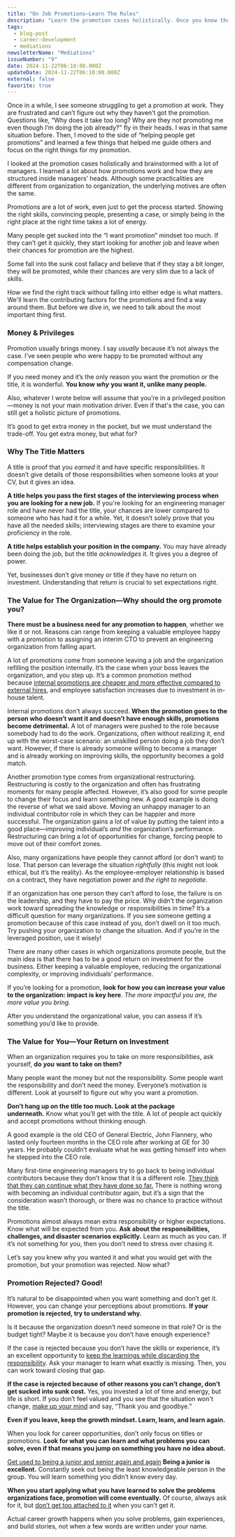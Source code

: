 ```yaml
---
title: "On Job Promotions—Learn The Rules"
description: "Learn the promotion cases holistically. Once you know the rules of the game, you know how to play and win."
tags:
  - blog-post
  - career-development
  - mediations
newsletterName: "Mediations"
issueNumber: "9"
date: 2024-11-22T06:10:00.000Z
updateDate: 2024-11-22T06:10:00.000Z
external: false
favorite: true
---
```


Once in a while, I see someone struggling to get a promotion at work. They are frustrated and can’t figure out why they haven’t got the promotion. Questions like, “Why does it take too long? Why are they not promoting me even though I’m doing the job already?” fly in their heads. I was in that same situation before. Then, I moved to the side of “helping people get promotions” and learned a few things that helped me guide others and focus on the right things for my promotion.

I looked at the promotion cases holistically and brainstormed with a lot of managers. I learned a lot about how promotions work and how they are structured inside managers’ heads. Although some practicalities are different from organization to organization, the underlying motives are often the same.

Promotions are a lot of work, even just to get the process started. Showing the right skills, convincing people, presenting a case, or simply being in the right place at the right time takes a lot of energy.

Many people get sucked into the “I want promotion” mindset too much. If they can’t get it quickly, they start looking for another job and leave when their chances for promotion are the highest.

Some fall into the sunk cost fallacy and believe that if they stay a bit longer, they will be promoted, while their chances are very slim due to a lack of skills.

How we find the right track without falling into either edge is what matters. We'll learn the contributing factors for the promotions and find a way around them. But before we dive in, we need to talk about the most important thing first.

### Money & Privileges

Promotion usually brings money. I say _usually_ because it’s not always the case. I’ve seen people who were happy to be promoted without any compensation change.

If you need money and it’s the only reason you want the promotion or the title, it is wonderful. **You know** **_why_** **you want it, unlike many people.**

Also, whatever I wrote below will assume that you’re in a privileged position—money is not your main motivation driver. Even if that's the case, you can still get a holistic picture of promotions.

It’s good to get extra money in the pocket, but we must understand the trade-off. You get extra money, but what for?

### Why The Title Matters

A title is proof that you _earned_ it and have specific responsibilities. It doesn’t give details of those responsibilities when someone looks at your CV, but it gives an idea.

**A title helps you pass the first stages of the interviewing process when you are looking for a new job.** If you're looking for an engineering manager role and have never had the title, your chances are lower compared to someone who has had it for a while. Yet, it doesn’t solely prove that you have all the needed skills; interviewing stages are there to examine your proficiency in the role.

**A title helps establish your position in the company.** You may have already been doing the job, but the title _acknowledges_ it. It gives you a degree of power.

Yet, businesses don’t give money or title if they have no return on investment. Understanding that return is crucial to set expectations right.

### The Value for The Organization—Why should the org promote you?

**There must be a business need for any promotion to happen**, whether we like it or not. Reasons can range from keeping a valuable employee happy with a promotion to assigning an interim CTO to prevent an engineering organization from falling apart.

A lot of promotions come from someone leaving a job and the organization refilling the position internally. It’s the case when your boss leaves the organization, and you step up. It’s a common promotion method because [internal promotions are cheaper and more effective compared to external hires](https://knowledge.wharton.upenn.edu/article/why-external-hires-get-paid-more-and-perform-worse-than-internal-staff/), and employee satisfaction increases due to investment in in-house talent.

Internal promotions don't always succeed. **When the promotion goes to the person who doesn’t want it and doesn’t have enough skills, promotions become detrimental.** A lot of managers were pushed to the role because somebody had to do the work. Organizations, often without realizing it, end up with the worst-case scenario: an unskilled person doing a job they don’t want. However, if there is already someone willing to become a manager and is already working on improving skills, the opportunity becomes a gold match.

Another promotion type comes from organizational restructuring. Restructuring is costly to the organization and often has frustrating moments for many people affected. However, it’s also good for some people to change their focus and learn something new. A good example is doing the reverse of what we said above. Moving an unhappy manager to an individual contributor role in which they can be happier and more successful. The organization gains a lot of value by putting the talent into a good place—improving individual’s _and_ the organization’s performance. Restructuring can bring a lot of opportunities for change, forcing people to move out of their comfort zones.

Also, many organizations have people they cannot afford (or don't want) to lose. That person can leverage the situation _rightfully_ (this might not look ethical, but it’s the reality). As the employee-employer relationship is based on a contract, they have negotiation power and _the right to negotiate_.

If an organization has one person they can’t afford to lose, the failure is on the leadership, and they have to pay the price. Why didn’t the organization work toward spreading the knowledge or responsibilities in time? It’s a difficult question for many organizations. If you see someone getting a promotion because of this case instead of you, don’t dwell on it too much. Try pushing your organization to change the situation. And if you’re in the leveraged position, use it wisely!

There are many other cases in which organizations promote people, but the main idea is that there has to be a good return on investment for the business. Either keeping a valuable employee, reducing the organizational complexity, or improving individuals’ performance.

If you’re looking for a promotion, **look for how you can increase your value to the organization: impact is key here**. _The more impactful you are, the more value you bring._

After you understand the organizational value, you can assess if it’s something you’d like to provide.

### The Value for You—Your Return on Investment

When an organization requires you to take on more responsibilities, ask yourself, **do** **_you_** **want to take on them?**

Many people want the money but not the responsibility. Some people want the responsibility and don’t need the money. Everyone’s motivation is different. Look at yourself to figure out why you want a promotion.

**Don’t hang up on the title too much. Look at the package underneath.** Know what you’ll get with the title. A lot of people act quickly and accept promotions without thinking enough.

A good example is the old CEO of General Electric, John Flannery, who lasted only fourteen months in the CEO role after working at GE for 30 years. He probably couldn’t evaluate what he was getting himself into when he stepped into the CEO role.

Many first-time engineering managers try to go back to being individual contributors because they don’t know that it is a different role. [They think that they can continue what they have done so far.](/the-real-difficulty-of-engineering-leadership/) There is nothing wrong with becoming an individual contributor again, but it’s a sign that the consideration wasn’t thorough, or there was no chance to practice without the title.

Promotions almost always mean extra responsibility or higher expectations. Know what will be expected from you. **Ask about the responsibilities, challenges, and disaster scenarios explicitly.** Learn as much as you can. If it’s not something for you, then you don’t need to stress over chasing it.

Let’s say you knew why you wanted it and what you would get with the promotion, but your promotion was rejected. Now what?

### Promotion Rejected? Good!

It’s natural to be disappointed when you want something and don’t get it. However, you can change your perceptions about promotions. **If your promotion is rejected, try to understand why.**

Is it because the organization doesn’t need someone in that role? Or is the budget tight? Maybe it is because you don’t have enough experience?

If the case is rejected because you don’t have the skills or experience, it’s an excellent opportunity to [keep the learnings while discarding the responsibility](/maximizing-personal-growth-by-understanding/). Ask your manager to learn what exactly is missing. Then, you can work toward closing that gap.

**If the case is rejected because of other reasons you can’t change, don’t get sucked into sunk cost.** Yes, you invested a lot of time and energy, but life is short. If you don’t feel valued and you see that the situation won't change, [make up your mind](/learnings-on-dealing-with-ambiguity/) and say, “Thank you and goodbye.”

**Even if you leave, keep the growth mindset. Learn, learn, and learn again.**

When you look for career opportunities, don’t only focus on titles or promotions. **Look for what you can learn and what problems you can solve, even if that means you jump on something you have no idea about.**

[Get used to being a junior and senior again and again](/journal/your-job-title-depends-on-the-organization/) **Being a junior is excellent.** Constantly seek out being the least knowledgeable person in the group. You will learn something you didn’t know every day.

**When you start applying what you have learned to solve the problems organizations face, promotion will come eventually.** Of course, always ask for it, but [don’t get too attached to it](/goals-and-existence/) when you can’t get it.

Actual career growth happens when you solve problems, gain experiences, and build stories, not when a few words are written under your name.
